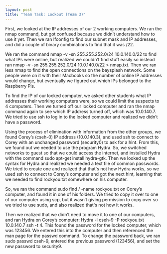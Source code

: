 ```yaml
---
layout: post
title: "Team Task: Lockout (Team 3)"
---
```


First, we looked at the IP addresses of our 2 working computers. We ran the nmap command, but got confused because we didn’t understand how to use it yet. Then we ran Ifconfig to find our subnet mask and IP addresses, and did a couple of binary combinations to find that it was /22.

We ran the command nmap -v -sn 255.255.252.0/24 10.0.140.0/22 to find what IPs were online, but realized we couldn’t find stuff easily so instead ran nmap -v -sn 255.255.252.0/24 10.0.140.0/22 > nmap.txt. Then we ran less nmap to find the open connections on the baysplash network. Some people were on it with their Macbooks so the number of online IP addresses would change, but eventually we figured out which IPs belonged to the Raspberry Pis. 

To find the IP of our locked computer, we asked other students what IP addresses their working computers were, so we could limit the suspects to 4 computers. Then we turned off our locked computer and ran the nmap command again to see which IP address turned off, which was 10.0.140.7. We tried to use ssh to log in to the locked computer and realized we didn’t have a password. 

Using the process of elimination with information from the other groups, we found Corey’s (cseh-0) IP address (10.0.140.3), and used ssh to connect to Corey with an unchanged password (security0) to ask for a hint. From this, we found out we needed to use the program Hydra. So, we switched networks to guest so that we could access the internet, and installed Hydra with the command sudo apt-get install hydra-gtk. Then we looked up the syntax for Hydra and realized we needed a text file of common passwords. We tried to create one and realized that that's not how Hydra works, so we used ssh to connect to Corey’s computer and got the next hint, learning that we needed to find rockyou.txt somewhere on his computer.

So, we ran the command sudo find / -name rockyou.txt on Corey’s computer, and found it in one of his folders. We tried to copy it over to one of our computer using scp, but it wasn’t giving permission to copy over so we tried to use sudo, and also realized that's not how it works.

Then we realized that we didn’t need to move it to one of our computers, and ran Hydra on Corey’s computer: Hydra -l cseh-9 -P rockyou.txt 10.0.140.7 ssh -t 4. This found the password for the locked computer, which was 123456. We entered this into the computer and then referenced the man page for the passwd command. To change the password back, we ran sudo passwd cseh-9, entered the previous password (123456), and set the new password to security9.
